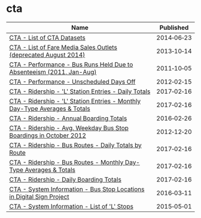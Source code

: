# cta

Name | Published
---- | ---------
[CTA - List of CTA Datasets](../datasets/pnau-cf66.md) | 2014&#x2011;06&#x2011;23
[CTA - List of Fare Media Sales Outlets (deprecated August 2014)](../datasets/ag7u-gr9m.md) | 2013&#x2011;10&#x2011;14
[CTA - Performance - Bus Runs Held Due to Absenteeism (2011, Jan-Aug)](../datasets/t58d-f8en.md) | 2011&#x2011;10&#x2011;05
[CTA - Performance - Unscheduled Days Off](../datasets/spus-59r8.md) | 2012&#x2011;02&#x2011;15
[CTA - Ridership - 'L' Station Entries - Daily Totals](../datasets/5neh-572f.md) | 2017&#x2011;02&#x2011;16
[CTA - Ridership - 'L' Station Entries - Monthly Day-Type Averages & Totals](../datasets/t2rn-p8d7.md) | 2017&#x2011;02&#x2011;16
[CTA - Ridership - Annual Boarding Totals](../datasets/w8km-9pzd.md) | 2016&#x2011;02&#x2011;26
[CTA - Ridership - Avg. Weekday Bus Stop Boardings in October 2012](../datasets/mq3i-nnqe.md) | 2012&#x2011;12&#x2011;20
[CTA - Ridership - Bus Routes - Daily Totals by Route](../datasets/jyb9-n7fm.md) | 2017&#x2011;02&#x2011;16
[CTA - Ridership - Bus Routes - Monthly Day-Type Averages & Totals](../datasets/bynn-gwxy.md) | 2017&#x2011;02&#x2011;16
[CTA - Ridership - Daily Boarding Totals](../datasets/6iiy-9s97.md) | 2017&#x2011;02&#x2011;16
[CTA - System Information - Bus Stop Locations in Digital Sign Project](../datasets/5cq6-qygt.md) | 2016&#x2011;03&#x2011;11
[CTA - System Information - List of 'L' Stops](../datasets/8pix-ypme.md) | 2015&#x2011;05&#x2011;01

